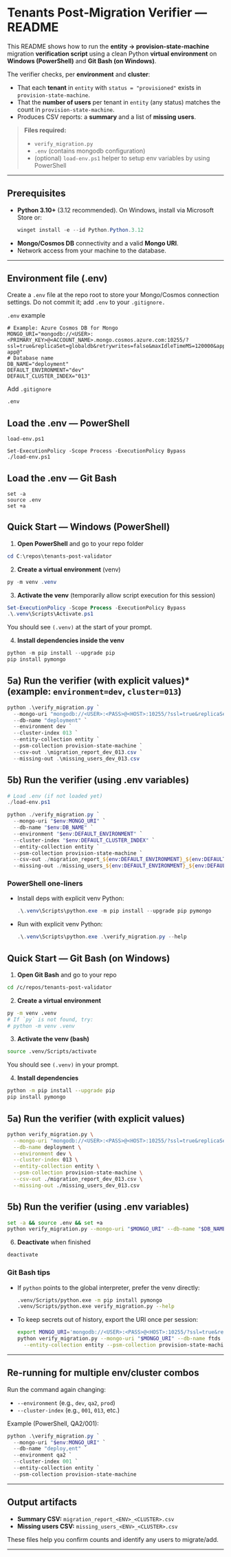 # Tenants Post‑Migration Verifier — README

This README shows how to run the **entity → provision-state-machine** migration **verification script** using a clean Python **virtual environment** on **Windows (PowerShell)** and **Git Bash (on Windows)**.

The verifier checks, per **environment** and **cluster**:
- That each **tenant** in `entity` with `status = "provisioned"` exists in `provision-state-machine`.
- That the **number of users** per tenant in `entity` (any status) matches the count in `provision-state-machine`.
- Produces CSV reports: a **summary** and a list of **missing users**.

> **Files required:**
> - `verify_migration.py`
> - `.env` (contains mongodb configuration)
> - (optional) `load-env.ps1` helper to setup env variables by using PowerShell

---

## Prerequisites
- **Python 3.10+** (3.12 recommended). On Windows, install via Microsoft Store or:
  ```powershell
  winget install -e --id Python.Python.3.12
  ```
- **Mongo/Cosmos DB** connectivity and a valid **Mongo URI**.
- Network access from your machine to the database.


---

## Environment file (.env)

Create a `.env` file at the repo root to store your Mongo/Cosmos connection settings. Do not commit it; add `.env` to your `.gitignore.`

`.env` example

```
# Example: Azure Cosmos DB for Mongo
MONGO_URI="mongodb://<USER>:<PRIMARY_KEY>@<ACCOUNT_NAME>.mongo.cosmos.azure.com:10255/?ssl=true&replicaSet=globaldb&retrywrites=false&maxIdleTimeMS=120000&appName=@your-app@"
# Database name
DB_NAME="deployment"
DEFAULT_ENVIRONMENT="dev"
DEFAULT_CLUSTER_INDEX="013"

```

Add `.gitignore`

```bash
.env
```

## Load the .env — PowerShell

`load-env.ps1`

```
Set-ExecutionPolicy -Scope Process -ExecutionPolicy Bypass
./load-env.ps1
```

## Load the .env — Git Bash

```
set -a
source .env
set +a
```


## Quick Start — Windows (PowerShell)

1) **Open PowerShell** and go to your repo folder
```powershell
cd C:\repos\tenants-post-validator
```

2) **Create a virtual environment** (venv)
```powershell
py -m venv .venv
```

3) **Activate the venv** (temporarily allow script execution for this session)
```powershell
Set-ExecutionPolicy -Scope Process -ExecutionPolicy Bypass
.\.venv\Scripts\Activate.ps1
```
You should see `(.venv)` at the start of your prompt.

4) **Install dependencies inside the venv**
```powershell
python -m pip install --upgrade pip
pip install pymongo
```

## 5a) Run the verifier (with explicit values)* (example: `environment=dev`, `cluster=013`)

```powershell
python .\verify_migration.py `
  --mongo-uri "mongodb://<USER>:<PASS>@<HOST>:10255/?ssl=true&replicaSet=globaldb&retrywrites=false&maxIdleTimeMS=120000&appName=@your-app@" `
  --db-name "deployment" `
  --environment dev `
  --cluster-index 013 `
  --entity-collection entity `
  --psm-collection provision-state-machine `
  --csv-out .\migration_report_dev_013.csv `
  --missing-out .\missing_users_dev_013.csv
```

## 5b) Run the verifier (using .env variables)

```powershell
# Load .env (if not loaded yet)
./load-env.ps1

python ./verify_migration.py `
  --mongo-uri "$env:MONGO_URI" `
  --db-name "$env:DB_NAME" `
  --environment "$env:DEFAULT_ENVIRONMENT" `
  --cluster-index "$env:DEFAULT_CLUSTER_INDEX" `
  --entity-collection entity `
  --psm-collection provision-state-machine `
  --csv-out ./migration_report_${env:DEFAULT_ENVIRONMENT}_${env:DEFAULT_CLUSTER_INDEX}.csv `
  --missing-out ./missing_users_${env:DEFAULT_ENVIRONMENT}_${env:DEFAULT_CLUSTER_INDEX}.csv
```


### PowerShell one-liners
- Install deps with explicit venv Python:
  ```powershell
  .\.venv\Scripts\python.exe -m pip install --upgrade pip pymongo
  ```
- Run with explicit venv Python:
  ```powershell
  .\.venv\Scripts\python.exe .\verify_migration.py --help
  ```

## Quick Start — Git Bash (on Windows)


1) **Open Git Bash** and go to your repo
```bash
cd /c/repos/tenants-post-validator
```

2) **Create a virtual environment**
```bash
py -m venv .venv
# If `py` is not found, try:
# python -m venv .venv
```

3) **Activate the venv (bash)**
```bash
source .venv/Scripts/activate
```
You should see `(.venv)` in your prompt.

4) **Install dependencies**
```bash
python -m pip install --upgrade pip
pip install pymongo
```
## 5a) Run the verifier (with explicit values)
```bash
python verify_migration.py \
  --mongo-uri "mongodb://<USER>:<PASS>@<HOST>:10255/?ssl=true&replicaSet=globaldb&retrywrites=false&maxIdleTimeMS=120000&appName=@your-app@" \
  --db-name deployment \
  --environment dev \
  --cluster-index 013 \
  --entity-collection entity \
  --psm-collection provision-state-machine \
  --csv-out ./migration_report_dev_013.csv \
  --missing-out ./missing_users_dev_013.csv
```

## 5b) Run the verifier (using .env variables)  

```bash
set -a && source .env && set +a
python verify_migration.py --mongo-uri "$MONGO_URI" --db-name "$DB_NAME" --environment "${DEFAULT_ENVIRONMENT:-dev}" --cluster-index "${DEFAULT_CLUSTER_INDEX:-013}" --entity-collection entity --psm-collection provision-state-machine --csv-out "./migration_report_${DEFAULT_ENVIRONMENT:-dev}_${DEFAULT_CLUSTER_INDEX:-013}.csv" --missing-out "./missing_users_${DEFAULT_ENVIRONMENT:-dev}_${DEFAULT_CLUSTER_INDEX:-013}.csv"
```




6) **Deactivate** when finished
```bash
deactivate
```

### Git Bash tips
- If `python` points to the global interpreter, prefer the venv directly:
  ```bash
  .venv/Scripts/python.exe -m pip install pymongo
  .venv/Scripts/python.exe verify_migration.py --help
  ```
- To keep secrets out of history, export the URI once per session:
  ```bash
  export MONGO_URI='mongodb://<USER>:<PASS>@<HOST>:10255/?ssl=true&replicaSet=globaldb&retrywrites=false&maxIdleTimeMS=120000&appName=@your-app@'
  python verify_migration.py --mongo-uri "$MONGO_URI" --db-name ftds --environment dev --cluster-index 013 \
    --entity-collection entity --psm-collection provision-state-machine
  ```

---

## Re-running for multiple env/cluster combos
Run the command again changing:
- `--environment` (e.g., `dev`, `qa2`, `prod`)
- `--cluster-index` (e.g., `001`, `013`, etc.)

Example (PowerShell, QA2/001):
```powershell
python .\verify_migration.py `
  --mongo-uri "$env:MONGO_URI" `
  --db-name "deploy,ent" `
  --environment qa2 `
  --cluster-index 001 `
  --entity-collection entity `
  --psm-collection provision-state-machine
```

---

## Output artifacts
- **Summary CSV:** `migration_report_<ENV>_<CLUSTER>.csv`
- **Missing users CSV:** `missing_users_<ENV>_<CLUSTER>.csv`

These files help you confirm counts and identify any users to migrate/add.

---